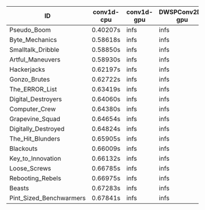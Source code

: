 |ID|conv1d-cpu|conv1d-gpu|DWSPConv2D-gpu|gemm-gpu|avg|
|-|-|-|-|-|-|
|Pseudo_Boom|0.40207s|infs|infs|4.61683s|infs|
|Byte_Mechanics|0.58618s|infs|infs|4.49101s|infs|
|Smalltalk_Dribble|0.58850s|infs|infs|4.40990s|infs|
|Artful_Maneuvers|0.58930s|infs|infs|4.49268s|infs|
|Hackerjacks|0.62197s|infs|infs|4.51598s|infs|
|Gonzo_Brutes|0.62722s|infs|infs|4.47812s|infs|
|The_ERROR_List|0.63419s|infs|infs|4.48737s|infs|
|Digital_Destroyers|0.64060s|infs|infs|4.61512s|infs|
|Computer_Crew|0.64380s|infs|infs|4.52509s|infs|
|Grapevine_Squad|0.64654s|infs|infs|4.49893s|infs|
|Digitally_Destroyed|0.64824s|infs|infs|4.64791s|infs|
|The_Hit_Blunders|0.65905s|infs|infs|4.50186s|infs|
|Blackouts|0.66009s|infs|infs|4.50376s|infs|
|Key_to_Innovation|0.66132s|infs|infs|4.48699s|infs|
|Loose_Screws|0.66785s|infs|infs|4.62421s|infs|
|Rebooting_Rebels|0.66975s|infs|infs|4.51867s|infs|
|Beasts|0.67283s|infs|infs|4.47402s|infs|
|Pint_Sized_Benchwarmers|0.67841s|infs|infs|4.64304s|infs|
